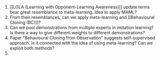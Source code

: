 1. [[LOLA (Learning with Opponent-Learning Awareness)]] update terms bear great resemblance to meta-learning. Idea to apply MAML?
2. From their resemblances, can we apply meta-learning and [[Behavioural Cloning (BC)]]?
3. Can we pool demonstrations from multiple experts in imitation learning? Is there a way to give different weights to different demonstrations?
4. Paper "Behavioural Cloning from Observation" suggests self-supervised approach. Is it connected with the idea of using meta-learning? Can we exploit both methods?
5. 